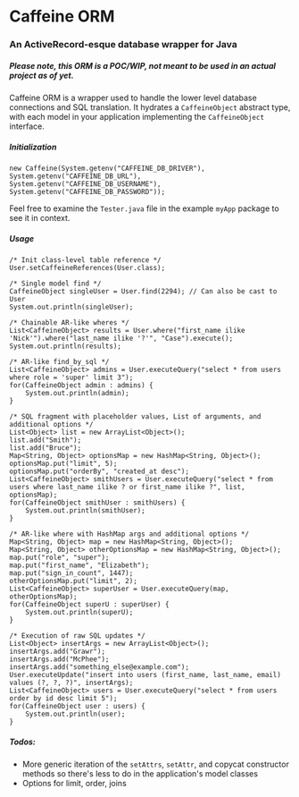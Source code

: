 # Caffeine ORM
### An ActiveRecord-esque database wrapper for Java

##### Please note, this ORM is a POC/WIP, not meant to be used in an actual project as of yet.

Caffeine ORM is a wrapper used to handle the lower level database connections and SQL translation. It hydrates a `CaffeineObject` abstract type, with each model in
your application implementing the `CaffeineObject` interface.

##### Initialization
```
new Caffeine(System.getenv("CAFFEINE_DB_DRIVER"), System.getenv("CAFFEINE_DB_URL"), System.getenv("CAFFEINE_DB_USERNAME"), System.getenv("CAFFEINE_DB_PASSWORD"));
```

Feel free to examine the `Tester.java` file in the example `myApp` package to see it in context.

##### Usage
```
/* Init class-level table reference */
User.setCaffeineReferences(User.class);

/* Single model find */
CaffeineObject singleUser = User.find(2294); // Can also be cast to User
System.out.println(singleUser);

/* Chainable AR-like wheres */
List<CaffeineObject> results = User.where("first_name ilike 'Nick'").where("last_name ilike '?'", "Case").execute();
System.out.println(results);

/* AR-like find_by_sql */
List<CaffeineObject> admins = User.executeQuery("select * from users where role = 'super' limit 3");
for(CaffeineObject admin : admins) {
	System.out.println(admin);
}

/* SQL fragment with placeholder values, List of arguments, and additional options */
List<Object> list = new ArrayList<Object>();
list.add("Smith");
list.add("Bruce");
Map<String, Object> optionsMap = new HashMap<String, Object>();
optionsMap.put("limit", 5);
optionsMap.put("orderBy", "created_at desc");
List<CaffeineObject> smithUsers = User.executeQuery("select * from users where last_name ilike ? or first_name ilike ?", list, optionsMap);
for(CaffeineObject smithUser : smithUsers) {
	System.out.println(smithUser);
}

/* AR-like where with HashMap args and additional options */
Map<String, Object> map = new HashMap<String, Object>();
Map<String, Object> otherOptionsMap = new HashMap<String, Object>();
map.put("role", "super");
map.put("first_name", "Elizabeth");
map.put("sign_in_count", 1447);
otherOptionsMap.put("limit", 2);
List<CaffeineObject> superUser = User.executeQuery(map, otherOptionsMap);
for(CaffeineObject superU : superUser) {
	System.out.println(superU);
}

/* Execution of raw SQL updates */
List<Object> insertArgs = new ArrayList<Object>();
insertArgs.add("Grawr");
insertArgs.add("McPhee");
insertArgs.add("something_else@example.com");
User.executeUpdate("insert into users (first_name, last_name, email) values (?, ?, ?)", insertArgs);
List<CaffeineObject> users = User.executeQuery("select * from users order by id desc limit 5");
for(CaffeineObject user : users) {
	System.out.println(user);
}
```

##### Todos:
- More generic iteration of the `setAttrs`, `setAttr`, and copycat constructor methods so there's less to do in the application's model classes
- Options for limit, order, joins
